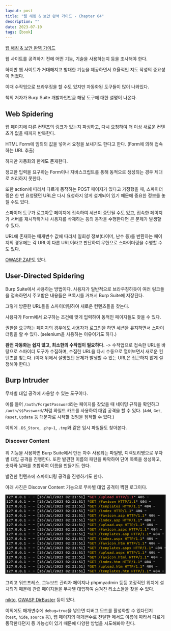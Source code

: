 ```yaml
---
layout: post
title: "웹 해킹 & 보안 완벽 가이드 - Chapter 04"
description: ""
date: 2023-07-10
tags: [book]
---
```


<a href="https://www.yes24.com/Product/Goods/14275829">웹 해킹 & 보안 완벽 가이드</a>

웹 사이트를 공격하기 전에 어떤 기능, 기술을 사용하는지 등을 조사해야 한다.

하지만 웹 사이트가 거대해지고 방대한 기능을 제공하면서 효율적인 지도 작성의 중요성이 커졌다.

이때 수작업으로 브라우징을 할 수도 있지만 자동화된 도구들이 많이 나와있다.

책의 저자가 Burp Suite 개발자인만큼 해당 도구에 대한 설명이 나온다.

## Web Spidering

웹 페이지에 다른 컨텐츠의 링크가 있는지 파싱하고, 다시 요청하여 더 이상 새로운 컨텐츠가 없을 때까지 반복한다.

HTML Form에 임의의 값을 넣어서 요청을 보내기도 한다고 한다. (Form에 의해 접속하는 URL 추출)

하지만 자동화의 한계도 존재한다.

정교한 입력을 요구하는 Form이나 자바스크립트를 통해 동적으로 생성되는 경우 제대로 처리하지 못한다.

또한 action에 따라서 다르게 동작하는 POST 페이지가 있다고 가정했을 때, 스파이더링은 한 번 요청됐던 URL은 다시 요청하지 않게 설계되어 있기 때문에 중요한 정보를 놓칠 수도 있다.

스파이더 도구가 로그아웃 페이지에 접속하여 세션이 중단될 수도 있고, 접속한 페이지가 서버를 재시작하거나 사용자를 삭제하는 등의 동작을 수행한다면 큰 문제가 발생할 수 있다.

URL에 존재하는 매개변수 값에 따라서 일회성 정보(타이머, 난수 등)를 반환하는 페이지의 경우에는 각 URL이 다른 URL이라고 판단하여 무한으로 스파이더링을 수행할 수도 있다.

<a href="https://www.zaproxy.org/">OWASP ZAP</a>도 있다.

## User-Directed Spidering

Burp Suite에서 사용하는 방법이다. 사용자가 일반적으로 브라우징하듯이 여러 링크들을 접속하면서 주고받은 내용들은 프록시를 거쳐서 Burp Suite에 저장된다.

그렇게 방문한 URL들을 스파이더링하여 새로운 컨텐츠들을 찾는다.

사용자가 Form에서 요구하는 조건에 맞게 입력하여 동적인 페이지들도 찾을 수 있다.

권한을 요구하는 페이지의 경우에도 사용자가 로그인을 하면 세션을 유지하면서 스파이더링을 할 수 있다. (selenium을 사용하는 이유이기도 하다.)

**완전 자동화는 쉽지 않고, 최소한의 수작업이 필요하다.** -> 수작업으로 접속한 URL을 바탕으로 스파이더 도구가 수집하며, 수집한 URL을 다시 수동으로 열어보면서 새로운 컨텐츠를 찾는다. (이때 위에서 설명했던 문제가 발생할 수 있는 URL은 접근하지 않게 설정해야 한다.)

## Burp Intruder

무차별 대입 공격에 사용할 수 있는 도구이다.

예를 들어 `/auth/ForgotPassword`라는 페이지를 찾았을 때 네이밍 규칙을 확인하고 `/auth/$$Password/`처럼 와일드 카드를 사용하여 대입 공격을 할 수 있다. (`Add`, `Get`, `Reset`, `Update` 등 대문자로 시작할 것임을 짐작할 수 있다.)

이외에 `.DS_Store`, `.php~1`, `.tmp`와 같은 임시 파일들도 찾아본다.

### Discover Content

위 기능을 사용하면 Burp Suite에서 만든 자주 사용되는 파일명, 디렉토리명으로 무차별 대입 공격을 진행한다. 또한 발견한 이름의 패턴을 파악하여 단어 목록을 생성하고, 숫자와 날짜를 조합하여 이름을 만들기도 한다. 

발견한 컨텐츠에 스파이더링 공격을 진행하기도 한다.

아래 사진은 Discover Content 기능으로 무차별 대입 공격이 찍힌 로그이다.

![1](/assets/images/the-web-application-hackers-handbook-4/0.png)

그리고 워드프레스, 그누보드 관리자 페이지나 phpmyadmin 등등 고정적인 위치에 설치되기 때문에 관련 페이지들을 무차별 대입하여 숨겨진 리소스들을 찾을 수 있다.

<a href="https://github.com/sullo/nikto">nikto</a>, <a href="https://sourceforge.net/projects/dirbuster/">OWASP DirBuster</a> 등이 있다.

이외에도 매개변수에 `debug=true`을 넣으면 디버그 모드를 활성화할 수 있다던지 (`test`, `hide`, `source` 등), 웹 페이지의 매개변수로 전달한 메서드 이름에 따라서 다르게 동작한다던지 등 가능성이 있기 때문에 다양한 방법을 시도해봐야 한다.
